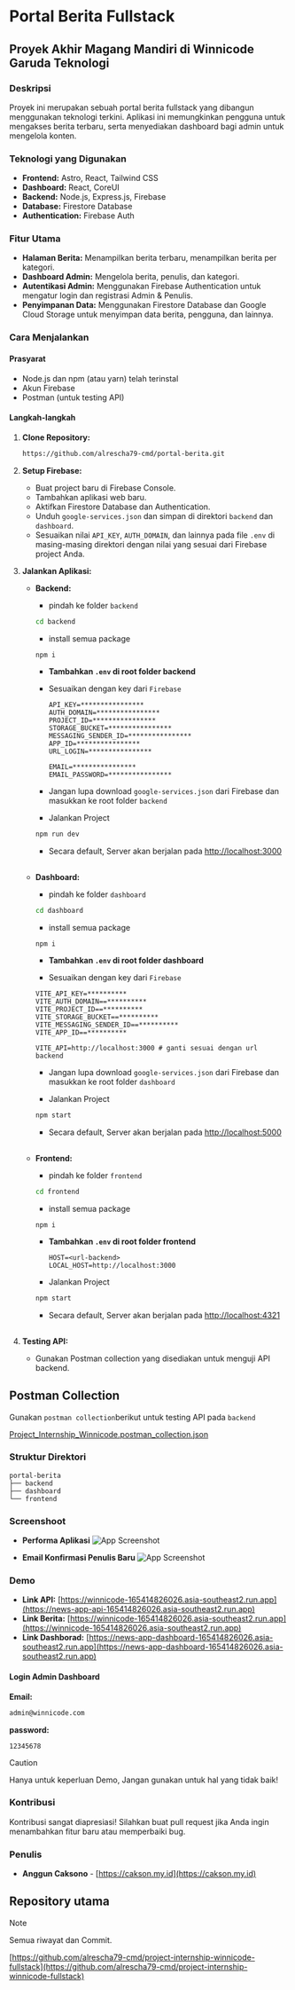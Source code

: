 # Portal Berita Fullstack

## Proyek Akhir Magang Mandiri di Winnicode Garuda Teknologi

### **Deskripsi**

Proyek ini merupakan sebuah portal berita fullstack yang dibangun menggunakan teknologi terkini. Aplikasi ini memungkinkan pengguna untuk mengakses berita terbaru, serta menyediakan dashboard bagi admin untuk mengelola konten.

### **Teknologi yang Digunakan**

* **Frontend:** Astro, React, Tailwind CSS
* **Dashboard:** React, CoreUI
* **Backend:** Node.js, Express.js, Firebase
* **Database:** Firestore Database
* **Authentication:** Firebase Auth

### **Fitur Utama**

* **Halaman Berita:** Menampilkan berita terbaru, menampilkan berita per kategori.
* **Dashboard Admin:** Mengelola berita, penulis, dan kategori.
* **Autentikasi Admin:** Menggunakan Firebase Authentication untuk mengatur login dan registrasi Admin & Penulis.
* **Penyimpanan Data:** Menggunakan Firestore Database dan Google Cloud Storage untuk menyimpan data berita, pengguna, dan lainnya.

### **Cara Menjalankan**

#### **Prasyarat**

* Node.js dan npm (atau yarn) telah terinstal
* Akun Firebase
* Postman (untuk testing API)

#### **Langkah-langkah**

1. **Clone Repository:**

   ```bash
   https://github.com/alrescha79-cmd/portal-berita.git
   ```

2. **Setup Firebase:**
   * Buat project baru di Firebase Console.
   * Tambahkan aplikasi web baru.
   * Aktifkan Firestore Database dan Authentication.
   * Unduh `google-services.json` dan simpan di direktori `backend` dan `dashboard`.
   * Sesuaikan nilai `API_KEY`, `AUTH_DOMAIN`, dan lainnya pada file `.env` di masing-masing direktori dengan nilai yang sesuai dari Firebase project Anda.

3. **Jalankan Aplikasi:**

   * **Backend:**

        * pindah ke folder `backend`

     ```bash
     cd backend
     ```

        * install semua package

     ```bash
     npm i
     ```

        * **Tambahkan `.env` di root folder backend**

        * Sesuaikan dengan key dari `Firebase`

            ```env
            API_KEY=****************
            AUTH_DOMAIN=****************
            PROJECT_ID=****************
            STORAGE_BUCKET=****************
            MESSAGING_SENDER_ID=****************
            APP_ID=****************
            URL_LOGIN=****************

            EMAIL=****************
            EMAIL_PASSWORD=****************
            ```

        * Jangan lupa download `google-services.json` dari Firebase dan masukkan ke root folder `backend`

        * Jalankan Project

     ```bash
     npm run dev
     ```

     * Secara default, Server akan berjalan pada <http://localhost:3000>

     ##

   * **Dashboard:**

        * pindah ke folder `dashboard`

     ```bash
     cd dashboard
     ```

        * install semua package

     ```bash
     npm i
     ```

        * **Tambahkan `.env` di root folder dashboard**

        * Sesuaikan dengan key dari `Firebase`

        ```env
        VITE_API_KEY=**********
        VITE_AUTH_DOMAIN==**********
        VITE_PROJECT_ID==**********
        VITE_STORAGE_BUCKET==**********
        VITE_MESSAGING_SENDER_ID==**********
        VITE_APP_ID==**********

        VITE_API=http://localhost:3000 # ganti sesuai dengan url backend
        ```

        * Jangan lupa download `google-services.json` dari Firebase dan masukkan ke root folder `dashboard`

        * Jalankan Project

     ```bash
     npm start
     ```

     * Secara default, Server akan berjalan pada <http://localhost:5000>

    ##

   * **Frontend:**

        * pindah ke folder `frontend`

        ```bash
        cd frontend
        ```

        * install semua package

        ```bash
        npm i
        ```

        * **Tambahkan `.env` di root folder frontend**

            ```env
            HOST=<url-backend>
            LOCAL_HOST=http://localhost:3000
            ```

        * Jalankan Project

        ```bash
        npm start
        ```

        * Secara default, Server akan berjalan pada <http://localhost:4321>

    ##

4. **Testing API:**
   * Gunakan Postman collection yang disediakan untuk menguji API backend.

## Postman Collection

Gunakan `postman collection`berikut untuk testing API pada `backend`

[Project_Internship_Winnicode.postman_collection.json](https://drive.google.com/file/d/1SXqXUH2vUllWS_WblsGCDuXjHIjtUS5A/view?usp=drive_link)

### **Struktur Direktori**

```root
portal-berita
├── backend
├── dashboard
└── frontend
```

### **Screenshoot**

* **Performa Aplikasi**
![App Screenshot](image.png)

* **Email Konfirmasi Penulis Baru**
![App Screenshot](email_konfirmasi.png)

### **Demo**

* **Link API:** [https://winnicode-165414826026.asia-southeast2.run.app](https://news-app-api-165414826026.asia-southeast2.run.app)
* **Link Berita:** [https://winnicode-165414826026.asia-southeast2.run.app](https://winnicode-165414826026.asia-southeast2.run.app)
* **Link Dashborad:** [https://news-app-dashboard-165414826026.asia-southeast2.run.app](https://news-app-dashboard-165414826026.asia-southeast2.run.app)

#### Login Admin Dashboard

**Email:**

```email
admin@winnicode.com
```

**password:**

```pass
12345678
```

> [!CAUTION]
> Hanya untuk keperluan Demo, Jangan gunakan untuk hal yang tidak baik!

### **Kontribusi**

Kontribusi sangat diapresiasi! Silahkan buat pull request jika Anda ingin menambahkan fitur baru atau memperbaiki bug.

### **Penulis**

* **Anggun Caksono** - [https://cakson.my.id](https://cakson.my.id)

## **Repository utama**

> [!NOTE]  
> Semua riwayat dan Commit.

[https://github.com/alrescha79-cmd/project-internship-winnicode-fullstack](https://github.com/alrescha79-cmd/project-internship-winnicode-fullstack)
